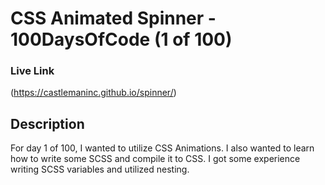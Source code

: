 # CSS Animated Spinner - 100DaysOfCode (1 of 100)

### Live Link
(https://castlemaninc.github.io/spinner/)

## Description
For day 1 of 100, I wanted to utilize CSS Animations. I also wanted to learn how to write some SCSS and compile it to CSS. I got some experience writing SCSS variables and utilized nesting. 



